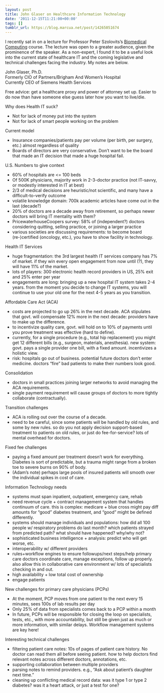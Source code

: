 ```yaml
---
layout: post
title: John Glaser on Healthcare Information Technology
date: '2011-12-15T11:21:00+00:00'
tags: []
tumblr_url: https://blog.marcua.net/post/14265051674
---
```

I recently sat in on a lecture for Professor Peter Szolovits’s [Biomedical Computing](http://stellar.mit.edu/S/course/6/fa11/6.872/index.html) course. The lecture was open to a greater audience, given the prominence of the speaker. As a non-expert, I found it to be a useful look into the current state of healthcare IT and the coming legislative and technical challenges facing the industry. My notes are below.

John Glaser, Ph.D.  
Formerly CIO of Partners/Brigham And Women’s Hospital  
Currently CEO of Siemens Health Services

Free advice: get a healthcare proxy and power of attorney set up. Easier to do now than have someone else guess later how you want to live/die.

Why does Health IT suck?

- Not for lack of money put into the system
- Not for lack of smart people working on the problem

Current model

- Insurance companies/patients pay per volume (per birth, per surgery, etc.) almost regardless of quality
- Boards of directors are very conservative. Don’t want to be the board that made an IT decision that made a huge hospital fail.

U.S. Numbers to give context

- 60% of hospitals are \<= 100 beds
- Of 500K physicians, majority work in 2-3-doctor practice (not IT-savvy, or modestly interested in IT at best)
- 2/3 of medical decisions are heuristic/not scientific, and many have a difficult-to-verify outcome
- volatile knowledge domain: 700k academic articles have come out in the last (decade?)
- 20% of doctors are a decade away from retirement, so perhaps newer doctors will bring IT mentality with them?
- PricewaterhouseCoopers survey: 58% of (independent?) doctors considering quitting, selling practice, or joining a larger practice
- various societies are discussing requirements: to become board (re-)certified (oncology, etc.), you have to show facility in technology.

Health IT Services

- huge fragmentation: the 3rd largest health IT services company has 7% of market. if they win every open engagement from now until (?), they will have 11% of the market.
- lots of players: 300 electronic health record providers in US, 25% exit and 25% enter per year
- engagements are long: bringing up a new hospital IT system takes 2-4 years. from the moment you decide to change IT systems, you will continue to use your old one for the next 4-5 years as you transition.

Affordable Care Act (ACA)

- costs are projected to go up 26% in the next decade. ACA stipulates that govt. will compensate 12% more in the next decade: providers have to make up the difference.
- to incentivize quality care, govt. will hold on to 10% of payments until you prove treatment was effective (hard to define).
- currently, for a single procedure (e.g., total hip replacement) you might get 12 different bills (e.g., surgeon, materials, anesthesia). new system: govt. pays a single provider one bill, with a fixed amount. incentivizes a holistic view.
- risk: hospitals go out of business. potential future doctors don’t enter medicine. doctors “fire” bad patients to make their numbers look good.

Consolidation

- doctors in small practices joining larger networks to avoid managing the ACA requirements.
- single payment requirement will cause groups of doctors to more tightly collaborate (contractually).

Transition challenges

- ACA is rolling out over the course of a decade.
- need to be careful, since some patients will be handled by old rules, and some by new rules. so do you not apply decision support-based treatment to patients on old rules, or just do fee-for-service? lots of mental overhead for doctors.

Fixed fee challenges

- paying a fixed amount per treatment doesn’t work for everything. Diabetes is sort of predictable, but a trauma might range from a broken toe to severe burns on 90% of body.
- (Adam’s note) perhaps large pools of insured patients will smooth over the individual spikes in cost of care.

Information Technology needs

- systems must span inpatient, outpatient, emergency care, rehab
- need revenue cycle + contract management system that handles continuum of care. this is complex: medicare + blue cross might pay diff amounts for “good” diabetes treatment, and “good” might be defined differently.
- systems should manage individuals and populations: how did all 100 people w/ respiratory problems do last month? which patients strayed from predicted path? what should have happened? why/why not?
- sophisticated business intelligence + analysis: predict who will get worse, etc.
- interoperability w/ different providers
- rules+workflow engines to ensure followups/next steps/help primary care doctors coordinate care, manage exceptions, follow up properly. also allow this in collaborative care environment w/ lots of specialists checking in and out.
- high availability + low total cost of ownership
- engage patients

New challenges for primary care physicians (PCPs)

- At the moment, PCP moves from one patient to the next every 15 minutes, sees 100s of lab results per day
- Only 25% of data from specialists comes back to a PCP within a month
- In future, PCPs will be responsible for closing the loop on specialists, tests, etc., with more accountability, but still be given just as much or more information, with similar delays. Workflow management systems are key here!

Interesting technical challenges

- filtering patient care notes: 10s of pages of patient care history. No doctor can read them all before seeing patient. how to help doctors find relevant notes across different doctors, annotations, etc.
- supporting collaboration between multiple providers
- parsing notes to remind providers. e.g., “Ask about patient’s daughter next time.”
- cleaning up conflicting medical record data: was it type 1 or type 2 diabetes? was it a heart attack, or just a test for one?

